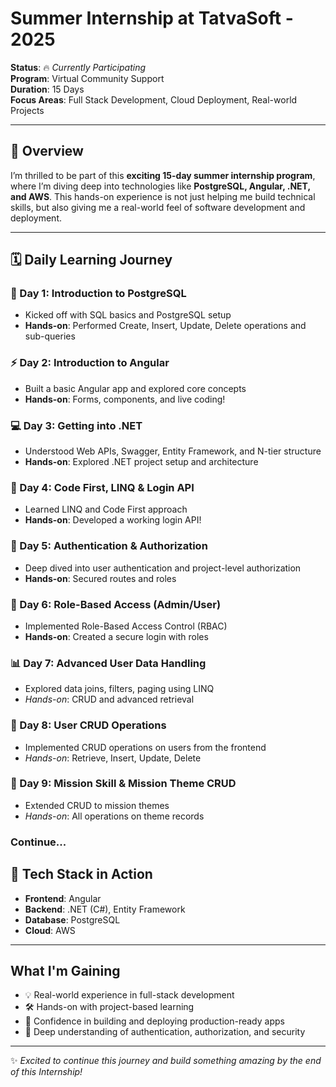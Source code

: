 #  Summer Internship at TatvaSoft - 2025

**Status**: 🔥 *Currently Participating*  
**Program**: Virtual Community Support  
**Duration**: 15 Days  
**Focus Areas**: Full Stack Development, Cloud Deployment, Real-world Projects

---

## 🎯 Overview

I’m thrilled to be part of this **exciting 15-day summer internship program**, where I’m diving deep into technologies like **PostgreSQL, Angular, .NET, and AWS**. This hands-on experience is not just helping me build technical skills, but also giving me a real-world feel of software development and deployment.

---

## 🗓️ Daily Learning Journey

### 🌟 Day 1: Introduction to PostgreSQL
- Kicked off with SQL basics and PostgreSQL setup
- **Hands-on**: Performed Create, Insert, Update, Delete operations and sub-queries

### ⚡ Day 2: Introduction to Angular
- Built a basic Angular app and explored core concepts
- **Hands-on**: Forms, components, and live coding!

### 💻 Day 3: Getting into .NET
- Understood Web APIs, Swagger, Entity Framework, and N-tier structure
- **Hands-on**: Explored .NET project setup and architecture

### 🧠 Day 4: Code First, LINQ & Login API
- Learned LINQ and Code First approach
- **Hands-on**: Developed a working login API!

### 🔐 Day 5: Authentication & Authorization
- Deep dived into user authentication and project-level authorization
- **Hands-on**: Secured routes and roles

### 👥 Day 6: Role-Based Access (Admin/User)
- Implemented Role-Based Access Control (RBAC)
- **Hands-on**: Created a secure login with roles

### 📊 Day 7: Advanced User Data Handling
- Explored data joins, filters, paging using LINQ
- *Hands-on*: CRUD and advanced retrieval

### 🧩 Day 8: User CRUD Operations
- Implemented CRUD operations on users from the frontend
- *Hands-on*: Retrieve, Insert, Update, Delete

### 🎯 Day 9: Mission Skill & Mission Theme CRUD
- Extended CRUD to mission themes
- *Hands-on*: All operations on theme records


### Continue...

## 🧰 Tech Stack in Action
- **Frontend**: Angular
- **Backend**: .NET (C#), Entity Framework
- **Database**: PostgreSQL
- **Cloud**: AWS

---

##  What I'm Gaining
- 💡 Real-world experience in full-stack development  
- 🛠️ Hands-on with project-based learning  
- 🚀 Confidence in building and deploying production-ready apps  
- 🔐 Deep understanding of authentication, authorization, and security

---

✨ *Excited to continue this journey and build something amazing by the end of this Internship!*

